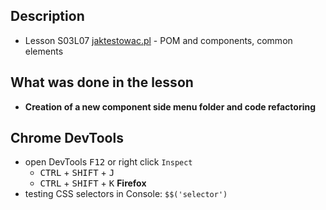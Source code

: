 ## Description
- Lesson S03L07 [jaktestowac.pl](https://jaktestowac.pl/lesson/pw1s03l07/) - POM and components, common elements
 
## What was done in the lesson
- **Creation of a new component side menu folder and code refactoring**


## Chrome DevTools

- open DevTools <kbd>F12</kbd> or right click `Inspect`  
    - <kbd>CTRL</kbd> + <kbd>SHIFT</kbd> + <kbd>J</kbd>  
    - <kbd>CTRL</kbd> + <kbd>SHIFT</kbd> + <kbd>K</kbd> **Firefox**
- testing CSS selectors in Console: `$$('selector')`  
